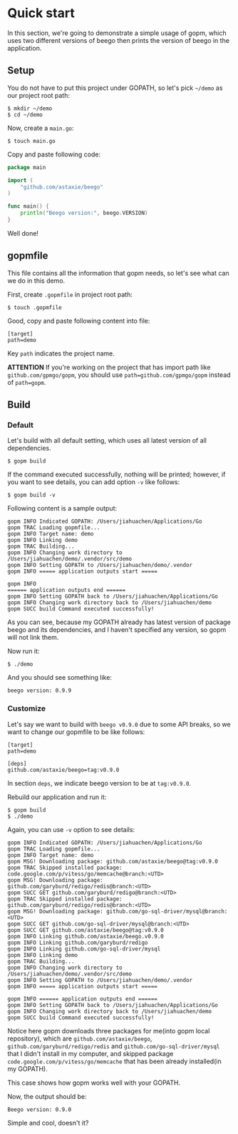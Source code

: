 Quick start
====

In this section, we're going to demonstrate a simple usage of gopm, which uses two different versions of beego then prints the version of beego in the application.

## Setup

You do not have to put this project under GOPATH, so let's pick `~/demo` as our project root path:

	$ mkdir ~/demo
	$ cd ~/demo
	
Now, create a `main.go`:

	$ touch main.go
	
Copy and paste following code:

```go
package main

import (
	"github.com/astaxie/beego"
)

func main() {
	println("Beego version:", beego.VERSION)
}
```

Well done!

## gopmfile

This file contains all the information that gopm needs, so let's see what can we do in this demo.

First, create `.gopmfile` in project root path:

	$ touch .gopmfile
	
Good, copy and paste following content into file:

	[target]
	path=demo
	
Key `path` indicates the project name. 

**ATTENTION** If you're working on the project that has import path like `github.com/gpmgo/gopm`, you should use `path=github.com/gpmgo/gopm` instead of `path=gopm`.

## Build

### Default

Let's build with all default setting, which uses all latest version of all dependencies.

	$ gopm build
	
If the command executed successfully, nothing will be printed; however, if you want to see details, you can add option `-v` like follows:

	$ gopm build -v
	
Following content is a sample output:

	gopm INFO Indicated GOPATH: /Users/jiahuachen/Applications/Go
	gopm TRAC Loading gopmfile...
	gopm INFO Target name: demo
	gopm INFO Linking demo
	gopm TRAC Building...
	gopm INFO Changing work directory to /Users/jiahuachen/demo/.vendor/src/demo
	gopm INFO Setting GOPATH to /Users/jiahuachen/demo/.vendor
	gopm INFO ===== application outputs start =====
	
	gopm INFO
	====== application outputs end ======
	gopm INFO Setting GOPATH back to /Users/jiahuachen/Applications/Go
	gopm INFO Changing work directory back to /Users/jiahuachen/demo
	gopm SUCC build Command executed successfully!
	
As you can see, because my GOPATH already has latest version of package beego and its dependencies, and I haven't specified any version, so gopm will not link them.

Now run it:

	$ ./demo
	
And you should see something like:

	beego version: 0.9.9
	
### Customize

Let's say we want to build with `beego v0.9.0` due to some API breaks, so we want to change our gopmfile to be like follows:

	[target]
	path=demo
	
	[deps]
	github.com/astaxie/beego=tag:v0.9.0
	
In section `deps`, we indicate beego version to be at `tag:v0.9.0`.

Rebuild our application and run it:

	$ gopm build
	$ ./demo
	
Again, you can use `-v` option to see details:

	gopm INFO Indicated GOPATH: /Users/jiahuachen/Applications/Go
	gopm TRAC Loading gopmfile...
	gopm INFO Target name: demo
	gopm MSG! Downloading package: github.com/astaxie/beego@tag:v0.9.0
	gopm TRAC Skipped installed package: code.google.com/p/vitess/go/memcache@branch:<UTD>
	gopm MSG! Downloading package: github.com/garyburd/redigo/redis@branch:<UTD>
	gopm SUCC GET github.com/garyburd/redigo@branch:<UTD>
	gopm TRAC Skipped installed package: github.com/garyburd/redigo/redis@branch:<UTD>
	gopm MSG! Downloading package: github.com/go-sql-driver/mysql@branch:<UTD>
	gopm SUCC GET github.com/go-sql-driver/mysql@branch:<UTD>
	gopm SUCC GET github.com/astaxie/beego@tag:v0.9.0
	gopm INFO Linking github.com/astaxie/beego.v0.9.0
	gopm INFO Linking github.com/garyburd/redigo
	gopm INFO Linking github.com/go-sql-driver/mysql
	gopm INFO Linking demo
	gopm TRAC Building...
	gopm INFO Changing work directory to /Users/jiahuachen/demo/.vendor/src/demo
	gopm INFO Setting GOPATH to /Users/jiahuachen/demo/.vendor
	gopm INFO ===== application outputs start =====
	
	gopm INFO ====== application outputs end ======
	gopm INFO Setting GOPATH back to /Users/jiahuachen/Applications/Go
	gopm INFO Changing work directory back to /Users/jiahuachen/demo
	gopm SUCC build Command executed successfully!
	
Notice here gopm downloads three packages for me(into gopm local repository), which are `github.com/astaxie/beego`, `github.com/garyburd/redigo/redis` and `github.com/go-sql-driver/mysql` that I didn't install in my computer, and skipped package `code.google.com/p/vitess/go/memcache` that has been already installed(in my GOPATH).

This case shows how gopm works well with your GOPATH.
	
Now, the output should be:

	Beego version: 0.9.0
	
Simple and cool, doesn't it?